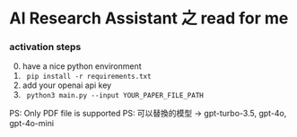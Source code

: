 # AI Research Assistant 之 read for me 

### activation steps

0. have a nice python environment
1. ``` pip install -r requirements.txt```
2. add your openai api key
3. ``` python3 main.py --input YOUR_PAPER_FILE_PATH```

PS: Only PDF file is supported
PS: 可以替換的模型 -> gpt-turbo-3.5, gpt-4o, gpt-4o-mini